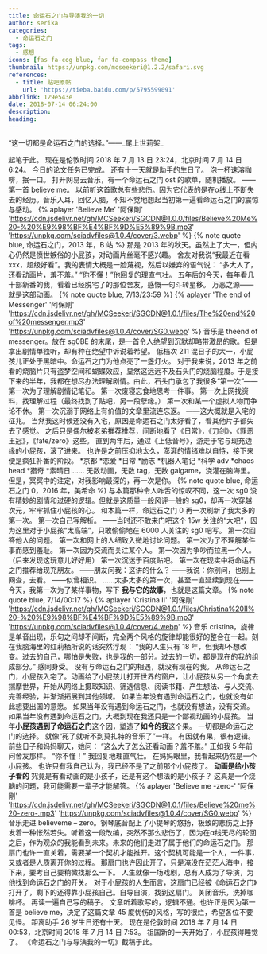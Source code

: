 ```yaml
---
title: 命运石之门与导演我的一切
author: serika
categories:
  - 命运石之门
tags:
  - 感想
icons: [fas fa-cog blue, far fa-compass theme]
thumbnail: https://unpkg.com/mcseekeri@1.2.2/safari.svg
references:
  - title: 贴吧原帖
    url: 'https://tieba.baidu.com/p/5795599091'
abbrlink: 129e543e
date: 2018-07-14 06:24:00
description:
headimg:
---
```

“这一切都是命运石之门的选择。”——\_尾上世莉架\_

<!-- more -->

起笔于此。
现在是伦敦时间 2018 年 7 月 13 日 23:24，北京时间 7 月 14 日 6:24。
今日的论文任务已完成。
还有十一天就是助手的生日了。
泡一杯速溶咖啡，抿一口。
打开网易云音乐，有一个命运石之门 ost 的歌单，随机播放。
——第一首 believe me。
以前听这首歌总有些悲伤。因为它代表的是在α线上不断失去的经历。音乐入耳，回忆入脑，不知不觉地想起当初第一遍看命运石之门的震惊与感动。
{% aplayer 'Believe Me' '阿保剛' 'https://cdn.jsdelivr.net/gh/MCSeekeri/SGCDN@1.0.0/files/Believe%20Me%20-%20%E9%98%BF%E4%BF%9D%E5%89%9B.mp3' 'https://unpkg.com/sciadvfiles@1.0.4/cover/3.webp' %}
{% note quote blue, 命运石之门，2013 年，B 站 %}
那是 2013 年的秋天。虽然上了大一，但内心仍然是愤世嫉俗的小屁孩，对动画片丝毫不感兴趣。
舍友对我说“我最近在看 xxx，超级好看”。我的表情大概是一脸蔑视，然后以嫌弃的语气说：
“多大人了，还看动画片，羞不羞。”
“你不懂！”他回复的理直气壮。
五年后的今天，每年看几十部新番的我，看着已经脱宅了的那位舍友，感慨一句斗转星移。
万恶之源——就是这部动画。
{% note quote blue, 7/13/23:59 %}
{% aplayer 'The end of Messenger' '阿保剛' 'https://cdn.jsdelivr.net/gh/MCSeekeri/SGCDN@1.0.1/files/The%20end%20of%20messenger.mp3' 'https://unpkg.com/sciadvfiles@1.0.4/cover/SG0.webp' %}
音乐是 theend of messenger。放在 sg0BE 的末尾，是一首令人绝望到沉默却略带激昂的歌。但是拿出剧情单独听，却有种在绝望中诉说着希望。
低档次 211 混日子的大一，小屁孩儿正处于黑暗中。命运石之门为他点亮了一盏灯火。
对于我来说，2013 年之前看的烧脑片只有盗梦空间和蝴蝶效应，显然这远远不及石头门的烧脑程度。于是接下来的半年，我都在想尽办法理解剧情。由此，石头门承包了我很多“第一次”——
第一次为了理解剧情记笔记。
第一次废寝忘食地思考一件事。
第一次上网找资料，找理解过程（最终找到了贴吧，另一段孽缘。）
第一次和某一个虚拟人物而争论不休。
第一次沉溺于网络上有价值的文章里流连忘返。
——这大概就是入宅的征兆。
当然我这时候还没有入宅，原因是命运石之门太好看了，看其他片子都失去了感觉。
之后只是偶尔被老弟推荐推荐，间断地看了《日常》，《刀剑》，《罪恶王冠》，《fate/zero》这些。
直到两年后，通过《上低音号》，游走于宅与现充边缘的小屁孩，滚了进来。
也许是之前压抑地太久，澎湃的情绪难以自恃，接下来便是疯狂补番的阶段。
*京都
*恋爱
*日常
*励志
*机器人笔记
*科学 adv
*chaos head
*猎奇
*素晴日
……
无数动画，无数 tag，无数 galgame，浇灌在脑海里。
但是，冥冥中的注定，对我影响最深的，再一次是你。
{% note quote blue, 命运石之门 0，2016 年，美希命 %}
与本篇那种令人咋舌的惊叹不同，这一次 sg0 没有精妙的剧情和过硬的逻辑。但就是这质量一般风评一般的 sg0，却再一次穿越次元，牢牢抓住小屁孩的心。
和本篇一样，命运石之门 0 再一次刷新了我太多的第一次。
第一次自己写解析。
——当时还不敢来门吧这个 15w 关注的“大吧”，因为这里对于小屁孩“太高端”，只敢偷偷地在 6000 人关注的 sg0 吧写。
第一次回答他人的问题。
第一次和网上的人细致入微地讨论问题。
第一次为了不理解某件事而感到羞耻。
第一次因为交流而关注某个人。
第一次因为争吵而拉黑一个人。（后来发现这玩意儿好好用）
第一次沉迷于百度贴吧。
第一次在现实中将命运石之门推荐给现充朋友。
——朋友问我：这讲的什么？
——我说：你别问，也别上网查，去看。
——似曾相识。
……太多太多的第一次，甚至一直延续到现在——
今天，我第一次为了某样事物，写下 **我与它的故事**，也就是这篇文章。
{% note quote blue, 7/14/00:17 %}
{% aplayer 'Cristina II' '阿保剛' 'https://cdn.jsdelivr.net/gh/MCSeekeri/SGCDN@1.0.1/files/Christina%20II%20-%20%E9%98%BF%E4%BF%9D%E5%89%9B.mp3' 'https://unpkg.com/sciadvfiles@1.0.4/cover/4.webp' %}
音乐 cristina，旋律是单音出现，乐句之间却不间断，完全两个风格的旋律却能很好的整合在一起。刻在我脑海里的红莉栖所说的话突然浮现：
“我的人生只有 18 年，但我却不想改变。过去的自己，哪怕是失败，也是我的一部分。过去的一切，都是现在的我的组成部分。”
感同身受。
没有与命运石之门的相遇，就没有现在的我。
从命运石之门，小屁孩入宅了。动画给了小屁孩儿打开世界的窗户，让小屁孩从另一个角度去揣摩世界，开始从网络上摄取知识、筛选信息、阅读书籍、产生想法、与人交流、完善经验，并渐渐拓展到其他领域。
如果当年没有遇到命运石之门，也就没有如此想要出国的意愿。
如果当年没有遇到命运石之门，也就没有想法，没有交流。
如果当年没有遇到命运石之门，大概到现在我还只是一个鄙视动画的小屁孩。
当年**小屁孩遇到了命运石之门**这个因，塑造了**如今的我**这个果。
一切都是命运石之门的选择。
就像“死了就听不到莫扎特的音乐了”一样。
有因就有果，很有逻辑。
前些日子和妈妈聊天，她问：
“这么大了怎么还看动画？羞不羞。”
正如我 5 年前问舍友那样。
“你不懂！”
我回复地理直气壮。
在妈妈眼里，我看起来仍然是一个小屁孩。
也许只有我自己认为，我已经不是了之前那个小屁孩了。
**动画是给小孩子看的**
究竟是有看动画的是小孩子，还是有这个想法的是小孩子？
这真是一个烧脑的问题，我可能需要一辈子才能解答。
{% aplayer 'Believe me -zero-' '阿保剛' 'https://cdn.jsdelivr.net/gh/MCSeekeri/SGCDN@1.0.1/files/Believe%20me%20-zero-.mp3' 'https://unpkg.com/sciadvfiles@1.0.4/cover/SG0.webp' %}
音乐走进 believeme – zero。钢琴底音配上了小提琴的悠扬，极致的悲伤之上抒发着一种怅然若失。听着这一段改编，突然不那么悲伤了，因为在α线无尽的轮回之后，作为观众的我能看到未来。未来的他们走进了属于他们的命运石之门。
那扇门也许一直关着，需要某一个契机才能推开。这个契机可能是一个人，一件事，又或者是人质离开你的过程。
那扇门也许因此开了，只是淹没在茫茫人海中，接下来，要考自己要稍微找那么一下。
人生就像一场戏剧，总有人成为了导演，为他找到命运石之门的开关。
对于小屁孩的人生而言，这扇门已经被《命运石之门》打开了，剩下的还得靠小屁孩自己。自导自演，找到这扇门。
关闭音乐，洗掉咖啡杯。
再读一遍自己写的稿子。
文章听着歌写的，逻辑不通。也许正是因为第一首是 believe me，决定了这篇文章 45 度忧伤的风格，写的很烂，希望各位不要见怪。
距离助手 26 岁生日还有十天。
现在是伦敦时间 2018 年 7 月 14 日 00:53，北京时间 2018 年 7 月 14 日 7:53。
祖国新的一天开始了，小屁孩得睡觉了。
《命运石之门与导演我的一切》截稿于此。